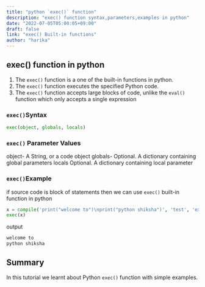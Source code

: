 ```yaml
---
title: "python `exec()` function"
description: "exec() function syntax,parameters,examples in python"
date: "2022-07-05T05:00:05+09:00"
draft: false
link: "exec() Built-in functions"
author: "harika"
---
```

## exec() function in python

1. The `exec()` function is a one of the built-in functions in python.
2. The `exec()` function executes the specified Python code.
3. The `exec()` function accepts large blocks of code, unlike the `eval()` function which only accepts a single expression

### `exec()`Syntax
```python
exec(object, globals, locals)
```

### `exec()` Parameter Values
object-	A String, or a code object
globals- Optional. A dictionary containing global parameters
locals 	Optional. A dictionary containing local parameter

### `exec()`Example
if source code is block of statements then we can use `exec()` built-in function in python

```python
x = compile('print("welcome to")\nprint("python shiksha")', 'test', 'exec')
exec(x) 
```
output
```python
welcome to
python shiksha
```

## Summary
In this tutorial we learnt about Python `exec()` function with simple examples.



